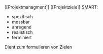 [[Projektmanagment]]
[[Projektziele]]
SMART:
- spezifisch
- messbar
- anregend
- realistisch
- terminiert

Dient zum formulieren von Zielen
